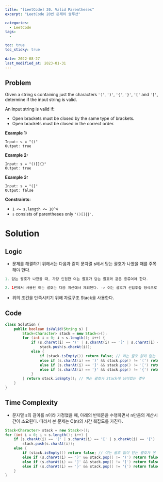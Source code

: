 ```yaml
---
title: "[LeetCode] 20. Valid Parentheses"
excerpt: "LeetCode 20번 문제와 솔루션"

categories:
  - LeetCode
tags:
  - 

toc: true
toc_sticky: true
 
date: 2022-08-27
last_modified_at: 2023-01-31
---
```

## **Problem**
Given a string s containing just the characters `'('`, `')'`, `'{'`, `'}'`, `'['` and `']'`, determine if the input string is valid.

An input string is valid if:
- Open brackets must be closed by the same type of brackets.
- Open brackets must be closed in the correct order.

**Example 1:**
```
Input: s = "()"
Output: true
```
**Example 2:**
```
Input: s = "()[]{}"
Output: true
```
**Example 3:**
```
Input: s = "(]"
Output: false
```
**Constraints:**
- `1 <= s.length <= 10^4`
- `s` consists of parentheses only `'()[]{}'`.

# **Solution**
## **Logic**
- 문제를 해결하기 위해서는 다음과 같이 문자열 s에서 닫는 괄호가 나왔을 때를 주목해야 한다.
```java
1. 닫는 괄호가 나왔을 때, 가장 인접한 여는 괄호가 닫는 괄호와 같은 종류여야 한다.

2. 1번에서 사용된 여는 괄호는 다음 계산에서 제외된다. -> 여는 괄호가 선입후출 형식으로 관리되어야 한다.
```
- 위의 조건을 만족시키기 위해 자료구조 Stack을 사용한다.
## **Code**
```java
class Solution {
    public boolean isValid(String s) {
        Stack<Character> stack = new Stack<>();
        for (int i = 0; i < s.length(); i++) {
            if (s.charAt(i) == '(' | s.charAt(i) == '[' | s.charAt(i) == '{')
                stack.push(s.charAt(i));
            else {
                if (stack.isEmpty()) return false; // 여는 괄호 없이 닫는 괄호가 온 경우
                else if (s.charAt(i) == ')' && stack.pop() != '(') return false;
                else if (s.charAt(i) == ']' && stack.pop() != '[') return false;
                else if (s.charAt(i) == '}' && stack.pop() != '{') return false;
            }
        } return stack.isEmpty(); // 여는 괄호가 Stack에 남아있는 경우
    }
}
```
## **Time Complexity**
- 문자열 s의 길이를 n이라 가정했을 때, 아래의 반복문을 수행하면서 n만큼의 계산시간이 소요된다. 따라서 본 문제는 O(n)의 시간 복잡도를 가진다.
```java
Stack<Character> stack = new Stack<>();
for (int i = 0; i < s.length(); i++) {
    if (s.charAt(i) == '(' | s.charAt(i) == '[' | s.charAt(i) == '{')
        stack.push(s.charAt(i));
    else {
        if (stack.isEmpty()) return false; // 여는 괄호 없이 닫는 괄호가 온 경우
        else if (s.charAt(i) == ')' && stack.pop() != '(') return false;
        else if (s.charAt(i) == ']' && stack.pop() != '[') return false;
        else if (s.charAt(i) == '}' && stack.pop() != '{') return false;
    }
}
```